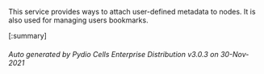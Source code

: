 






This service provides ways to attach user-defined metadata to nodes. It is also used for managing users bookmarks.

[:summary]

###### Auto generated by Pydio Cells Enterprise Distribution v3.0.3 on 30-Nov-2021
